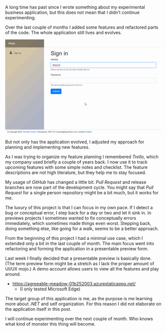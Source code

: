 A long time has past since I wrote something about my experimental business application, but this does not mean that I didn’t continue experimenting.

Over the last couple of months I added some features and refactored parts of the code. The whole application still lives and evolves.

![Preview](bucket/56f32e7d-0648-4b75-a035-e6c56da6662f.gif)

But not only has the application evolved, I adjusted my approach for planning and implementing new features.

As I was trying to organize my feature planning I remembered *Trello*, which my company used briefly a couple of years back. I now use it to track upcoming features with some simple notes and checklist. The feature descriptions are not high literature, but they help me to stay focused.

My usage of *GitHub* has changed a little bit. *Pull Request* and release branches are now part of the development cycle. You might say that *Pull Request* for a single person repository might be a bit much, but it works for me.

The luxury of this project is that I can focus in my own pace. If I detect a bug or conceptual error, I step back for a day or two and let it sink in. In previews projects I sometimes wanted to fix conceptually errors immediately, which sometimes made things even worst. Stepping back, doing something else, like going for a walk, seems to be a better approach.

From the beginning of this project I had a minimal use case, which I extended only a bit in the last couple of month. The main focus went into refactoring and forming the application in a presentable preview form.

Last week I finally decided that a presentable preview is basically done. (The term preview form might be a stretch as I lack the proper amount of UI/UX mojo.) A demo account allows users to view all the features and play around.

* https://agreeable-meadow-01b252003.azurestaticapps.net/
  * (I only tested Microsoft Edge)

The target group of this application is me, as the purpose is me learning more about *.NET* and self organization. For this reason I did not elaborate on the application itself in this post.

I will continue experimenting over the next couple of month. Who knows what kind of monster this thing will become.